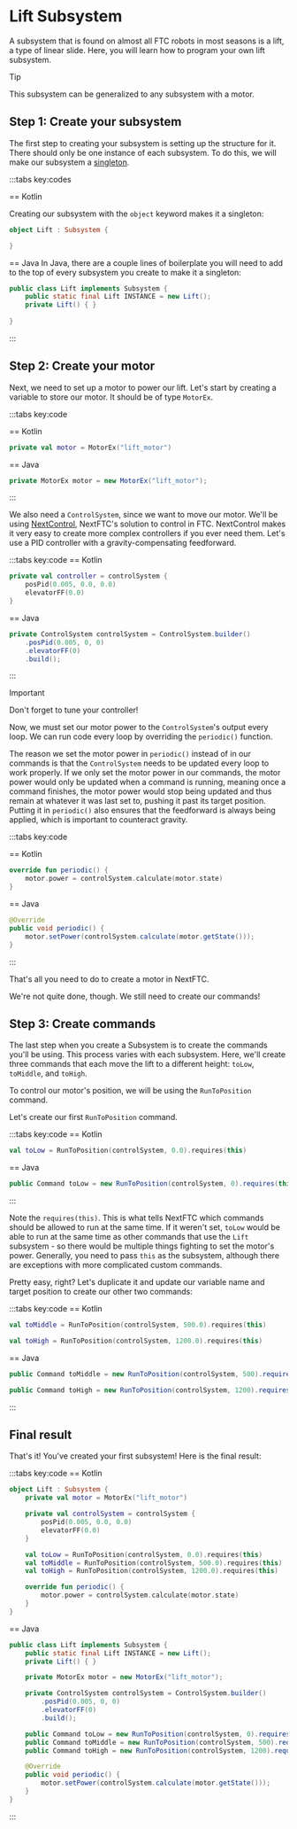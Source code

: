 # Lift Subsystem

A subsystem that is found on almost all FTC robots in most seasons is a lift, a
type of linear slide. Here, you
will learn how to program your own lift subsystem.

> [!TIP]
> This subsystem can be generalized to any subsystem with a motor.

## Step 1: Create your subsystem

The first step to creating your subsystem is setting up the structure for it.
There should only be one instance of each
subsystem. To do this, we will make our subsystem
a [singleton](https://www.geeksforgeeks.org/singleton-design-pattern/).

:::tabs key:codes

== Kotlin

Creating our subsystem with the `object` keyword makes it a singleton:

```kotlin
object Lift : Subsystem {

}
```

== Java
In Java, there are a couple lines of boilerplate you will need to add to the top
of every subsystem you create to
make it a singleton:

```java
public class Lift implements Subsystem {
    public static final Lift INSTANCE = new Lift();
    private Lift() { }
    
}
```

:::

## Step 2: Create your motor

Next, we need to set up a motor to power our lift. Let's start by creating a
variable to store our motor. It should be
of type `MotorEx`.

:::tabs key:code

== Kotlin

```kotlin
private val motor = MotorEx("lift_motor")
```

== Java

```java
private MotorEx motor = new MotorEx("lift_motor");
```

:::

We also need a `ControlSystem`, since we want to move our motor. We'll be
using [NextControl](/control), NextFTC's
solution to control in FTC. NextControl makes it very easy to create more
complex controllers if you ever need them.
Let's use a PID controller with a gravity-compensating feedforward.

:::tabs key:code
== Kotlin

```kotlin
private val controller = controlSystem {
    posPid(0.005, 0.0, 0.0)
    elevatorFF(0.0)
}
```

== Java

```java
private ControlSystem controlSystem = ControlSystem.builder()
    .posPid(0.005, 0, 0)
    .elevatorFF(0)
    .build();
```

:::

> [!IMPORTANT]
> Don't forget to tune your controller!

Now, we must set our motor power to the `ControlSystem`'s output every loop. We
can run code every loop by overriding the `periodic()` function.

The reason we set the motor power in `periodic()` instead of in our commands is
that the `ControlSystem` needs to be updated every loop to work properly. If we
only set the motor power in our commands, the motor power would only be updated
when a command is running, meaning once a command finishes, the motor power
would stop being updated and thus remain at whatever it was last set to,
pushing it past its target position. Putting it in `periodic()` also ensures that the
feedforward is always being applied, which is important to counteract gravity.

:::tabs key:code

== Kotlin

```kotlin
override fun periodic() {
    motor.power = controlSystem.calculate(motor.state)
}
```

== Java

```java
@Override
public void periodic() {
    motor.setPower(controlSystem.calculate(motor.getState()));
}
```

:::

That's all you need to do to create a motor in NextFTC.

We're not quite done, though. We still need to create our commands!

## Step 3: Create commands

The last step when you create a Subsystem is to create the commands you'll be
using. This process varies with each
subsystem. Here, we'll create three commands that each move
the lift to a different height: `toLow`,
`toMiddle`, and `toHigh`.

To control our motor's position, we will be using the `RunToPosition` command.

Let's create our first `RunToPosition` command.

:::tabs key:code
== Kotlin

```kotlin
val toLow = RunToPosition(controlSystem, 0.0).requires(this)
```

== Java

```java
public Command toLow = new RunToPosition(controlSystem, 0).requires(this);
```

:::

Note the `requires(this)`. This is what tells NextFTC which commands should
be allowed to run at the same time. If it weren't set, `toLow` would be able to
run at the same time as other commands that use the `Lift` subsystem - so there
would be multiple things fighting to set the motor's power. Generally, you need
to pass `this` as the subsystem, although there are exceptions with more
complicated custom commands.

Pretty easy, right? Let's duplicate it and update our variable name and target
position to create our other two commands:

:::tabs key:code
== Kotlin

```kotlin
val toMiddle = RunToPosition(controlSystem, 500.0).requires(this)

val toHigh = RunToPosition(controlSystem, 1200.0).requires(this)
```

== Java

```java
public Command toMiddle = new RunToPosition(controlSystem, 500).requires(this);

public Command toHigh = new RunToPosition(controlSystem, 1200).requires(this);
```

:::

## Final result

That's it! You've created your first subsystem! Here is the final result:

:::tabs key:code
== Kotlin

```kotlin
object Lift : Subsystem {
    private val motor = MotorEx("lift_motor")

    private val controlSystem = controlSystem {
        posPid(0.005, 0.0, 0.0)
        elevatorFF(0.0)
    }

    val toLow = RunToPosition(controlSystem, 0.0).requires(this)
    val toMiddle = RunToPosition(controlSystem, 500.0).requires(this)
    val toHigh = RunToPosition(controlSystem, 1200.0).requires(this)

    override fun periodic() {
        motor.power = controlSystem.calculate(motor.state)
    }
}
```

== Java

```java
public class Lift implements Subsystem {
    public static final Lift INSTANCE = new Lift();
    private Lift() { }

    private MotorEx motor = new MotorEx("lift_motor");

    private ControlSystem controlSystem = ControlSystem.builder()
        .posPid(0.005, 0, 0)
        .elevatorFF(0)
        .build();

    public Command toLow = new RunToPosition(controlSystem, 0).requires(this);
    public Command toMiddle = new RunToPosition(controlSystem, 500).requires(this);
    public Command toHigh = new RunToPosition(controlSystem, 1200).requires(this);

    @Override
    public void periodic() {
        motor.setPower(controlSystem.calculate(motor.getState()));
    }
}
```

:::
